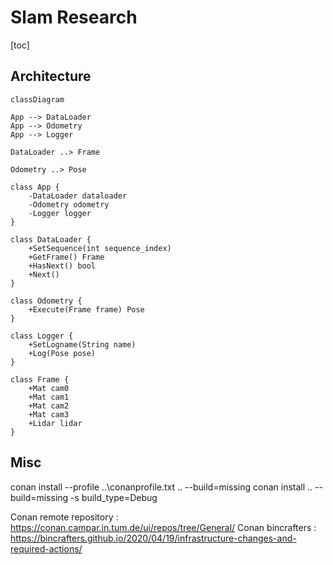 # Slam Research

[toc]

## Architecture

```mermaid
classDiagram

App --> DataLoader
App --> Odometry
App --> Logger

DataLoader ..> Frame

Odometry ..> Pose

class App {
    -DataLoader dataloader
    -Odometry odometry
    -Logger logger
}

class DataLoader {
    +SetSequence(int sequence_index)
    +GetFrame() Frame
    +HasNext() bool
    +Next()
}

class Odometry {
    +Execute(Frame frame) Pose
}

class Logger {
    +SetLogname(String name)
    +Log(Pose pose)
}

class Frame {
    +Mat cam0
    +Mat cam1
    +Mat cam2
    +Mat cam3
    +Lidar lidar
}

```

## Misc

conan install --profile ..\conanprofile.txt .. --build=missing
conan install .. --build=missing -s build_type=Debug

Conan remote repository : https://conan.campar.in.tum.de/ui/repos/tree/General/
Conan bincrafters : https://bincrafters.github.io/2020/04/19/infrastructure-changes-and-required-actions/